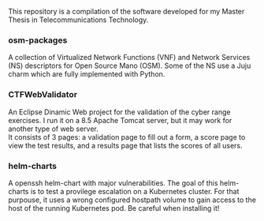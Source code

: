 
This repository is a compilation of the software developed for my Master Thesis in Telecommunications Technology.

### osm-packages

A collection of Virtualized Network Functions (VNF) and Network Services (NS) descriptors for Open Source Mano (OSM). Some of the NS use a Juju charm which are fully implemented with Python.

### CTFWebValidator

An Eclipse Dinamic Web project for the validation of the cyber range exercises. I run it on a 8.5 Apache Tomcat server, but it may work for another type of web server.  
It consists of 3 pages: a validation page to fill out a form, a score page to view the test results, and a results page that lists the scores of all users. 

### helm-charts

A openssh helm-chart with major vulnerabilities. The goal of this helm-charts is to test a provilege escalation on a Kubernetes cluster. For that purpouse, it uses a wrong configured hostpath volume to gain access to the host of the running Kubernetes pod. Be careful when installing it!
